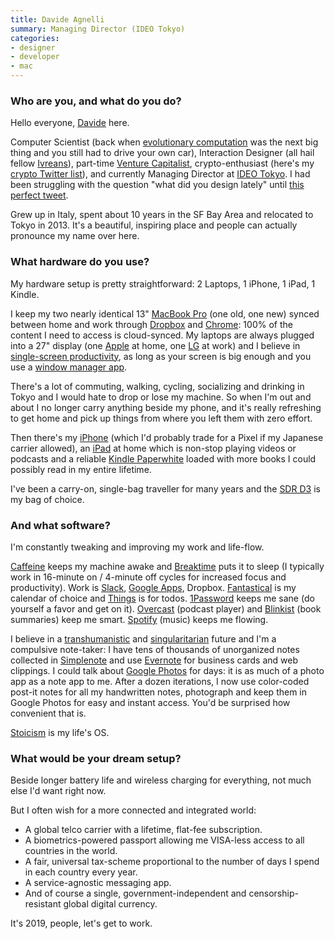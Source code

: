 ```yaml
---
title: Davide Agnelli
summary: Managing Director (IDEO Tokyo) 
categories:
- designer
- developer
- mac 
---
```


### Who are you, and what do you do?

Hello everyone, [Davide](http://www.da5ide.com/ "Davide's website.") here. 

Computer Scientist (back when [evolutionary computation](https://en.wikipedia.org/wiki/Evolutionary_computation "The Wikipedia entry for evolutionary computation.") was the next big thing and you still had to drive your own car), Interaction Designer (all hail fellow [Ivreans](https://en.wikipedia.org/wiki/Interaction_Design_Institute_Ivrea "The Wikipedia entry for the Interaction Design Institute Ivrea.")), part-time [Venture Capitalist](https://d4v.com/ "Davidfe's venture capital firm."), crypto-enthusiast (here's my [crypto Twitter list](https://twitter.com/da5ide/lists/crypto "Davide's crypto Twitter list.")), and currently Managing Director at [IDEO Tokyo](https://www.ideo.com/location/tokyo "The Tokyo office for IDEO."). I had been struggling with the question "what did you design lately" until [this perfect tweet](https://twitter.com/migreyes/status/973224290811342849 "Mig Reyes' tweet about design leadership.").

Grew up in Italy, spent about 10 years in the SF Bay Area and relocated to Tokyo in 2013. It's a beautiful, inspiring place and people can actually pronounce my name over here.

### What hardware do you use?

My hardware setup is pretty straightforward: 2 Laptops, 1 iPhone, 1 iPad, 1 Kindle.

I keep my two nearly identical 13" [MacBook Pro][macbook-pro] (one old, one new) synced between home and work through [Dropbox][] and [Chrome][]: 100% of the content I need to access is cloud-synced. My laptops are always plugged into a 27" display (one [Apple][cinema-display] at home, one [LG][ultrafine-5k] at work) and I believe in [single-screen productivity](https://www.nytimes.com/2014/03/20/technology/personaltech/surviving-and-thriving-in-a-one-monitor-world.html "A New York Times article about productivity and multiple screens."), as long as your screen is big enough and you use a [window manager app][sizeup].

There's a lot of commuting, walking, cycling, socializing and drinking in Tokyo and I would hate to drop or lose my machine. So when I'm out and about I no longer carry anything beside my phone, and it's really refreshing to get home and pick up things from where you left them with zero effort.

Then there's my [iPhone][iphone-xs] (which I'd probably trade for a Pixel if my Japanese carrier allowed), an [iPad][ipad-pro] at home which is non-stop playing videos or podcasts and a reliable [Kindle Paperwhite][kindle-paperwhite] loaded with more books I could possibly read in my entire lifetime.

I've been a carry-on, single-bag traveller for many years and the [SDR D3][d3-traveller] is my bag of choice.

### And what software?

I'm constantly tweaking and improving my work and life-flow. 

[Caffeine][] keeps my machine awake and [Breaktime][] puts it to sleep (I typically work in 16-minute on / 4-minute off cycles for increased focus and productivity). Work is [Slack][], [Google Apps][g-suite], Dropbox. [Fantastical][] is my calendar of choice and [Things][] is for todos. [1Password][] keeps me sane (do yourself a favor and get on it). [Overcast][overcast-ios] (podcast player) and [Blinkist][] (book summaries) keep me smart. [Spotify][] (music) keeps me flowing.

I believe in a [transhumanistic](https://en.wikipedia.org/wiki/Transhumanism "The Wikipedia entry for transhumanism.") and [singularitarian](https://en.wikipedia.org/wiki/Singularitarianism "The Wikipedia entry for singularitarianism.") future and I'm a compulsive note-taker: I have tens of thousands of unorganized notes collected in [Simplenote][] and use [Evernote][] for business cards and web clippings. I could talk about [Google Photos][google-photos] for days: it is as much of a photo app as a note app to me. After a dozen iterations, I now use color-coded post-it notes for all my handwritten notes, photograph and keep them in Google Photos for easy and instant access. You'd be surprised how convenient that is.

[Stoicism](https://en.wikipedia.org/wiki/Stoicism "The Wikipedia entry for stoicism.") is my life's OS.

### What would be your dream setup?

Beside longer battery life and wireless charging for everything, not much else I'd want right now. 

But I often wish for a more connected and integrated world: 

- A global telco carrier with a lifetime, flat-fee subscription.
- A biometrics-powered passport allowing me VISA-less access to all countries in the world.
- A fair, universal tax-scheme proportional to the number of days I spend in each country every year.
- A service-agnostic messaging app.
- And of course a single, government-independent and censorship-resistant global digital currency. 

It's 2019, people, let's get to work.

[cinema-display]: https://en.wikipedia.org/wiki/Apple_Cinema_Display "An LCD display."
[d3-traveller]: https://sdrtraveller.com/products/d3-traveller "A duffel bag."
[ipad-pro]: https://en.wikipedia.org/wiki/IPad_Pro "An iOS tablet."
[iphone-xs]: https://en.wikipedia.org/wiki/IPhone_XS "A 5.8 inch iOS phone."
[kindle-paperwhite]: https://www.amazon.com/Kindle-Paperwhite-Touch-light/dp/B007OZNZG0 "An e-book reader with a book-like screen."
[macbook-pro]: https://www.apple.com/macbook-pro/ "A laptop."
[ultrafine-5k]: https://www.apple.com/shop/product/HKN62LL/A/lg-ultrafine-5k-display "A 27 inch monitor."
[1password]: https://1password.com "Password management software for Mac OS X."
[blinkist]: https://www.blinkist.com/en "A service providing summaries of non-fiction books."
[breaktime]: https://itunes.apple.com/us/app/breaktime/id427475982 "A Mac tool that reminds you to take regular breaks.."
[caffeine]: http://lightheadsw.com/caffeine/ "A Mac menubar application to keep your computer awake."
[chrome]: https://www.google.com/intl/en/chrome/browser/ "A WebKit-based browser, where each tab runs in its own thread."
[dropbox]: https://www.dropbox.com/ "Online syncing and storage."
[evernote]: https://evernote.com/ "Online software for capturing notes."
[fantastical]: https://flexibits.com/fantastical "A calendaring app for the Mac."
[g-suite]: https://gsuite.google.com/ "A hosted solution for email, calendaring and more."
[google-photos]: https://photos.google.com/ "A photo sharing service."
[overcast-ios]: https://itunes.apple.com/us/app/overcast-podcast-player/id888422857 "A podcast app."
[simplenote]: https://simplenote.com/ "A note-taking/syncing service."
[sizeup]: http://www.irradiatedsoftware.com/sizeup/ "Mac software for arranging windows."
[slack]: https://slack.com/ "A collaboration service."
[spotify]: https://www.spotify.com/us/ "A music streaming service."
[things]: https://culturedcode.com/things/ "A task management application for the Mac."
